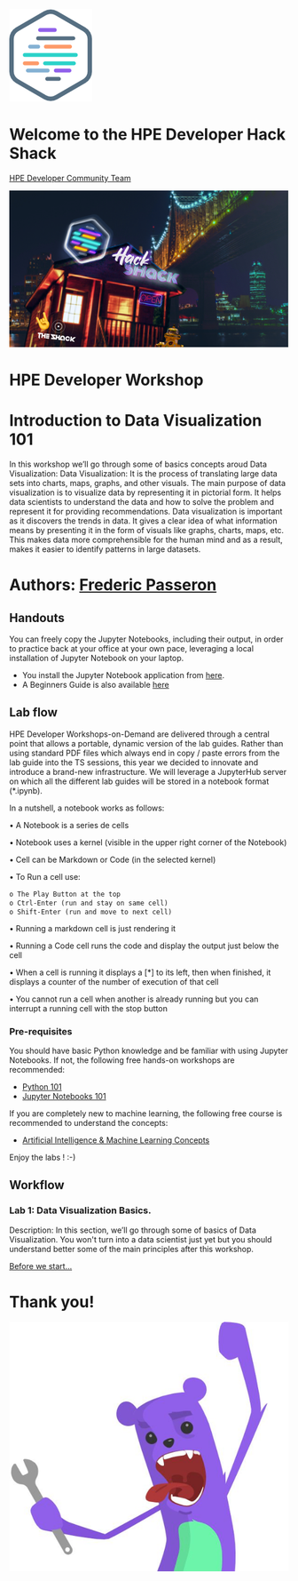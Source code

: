 ![HPEDEVlogo](Pictures/hpe-dev-logo.png)    

# Welcome to the HPE Developer Hack Shack
[HPE Developer Community Team](https://hpedev.io)

<p align="center">
  <img src="Pictures/hackshackdisco.png">
  
</p>

# HPE Developer Workshop



# Introduction to Data Visualization 101
In this workshop we’ll go through some of basics concepts aroud Data Visualization: 
Data Visualization: It is the process of translating large data sets into charts, maps, graphs, and other visuals. The main purpose of data visualization is to visualize data by representing it in pictorial form. It helps data scientists to understand the data and how to solve the problem and represent it for providing recommendations.
Data visualization is important as it discovers the trends in data. It gives a clear idea of what information means by presenting it in the form of visuals like graphs, charts, maps, etc. This makes data more comprehensible for the human mind and as a result, makes it easier to identify patterns in large datasets.


# Authors:  [Frederic Passeron](mailto:frederic.passeron@hpe.com) 

## Handouts
You can freely copy the Jupyter Notebooks, including their output, in order to practice back at your office at your own pace, leveraging a local installation of Jupyter Notebook on your laptop.
- You install the Jupyter Notebook application from [here](https://jupyter.org/install). 
- A Beginners Guide is also available [here](https://jupyter-notebook-beginner-guide.readthedocs.io/en/latest/what_is_jupyter.html)


## Lab flow
HPE Developer Workshops-on-Demand are delivered through a central point that allows a portable, dynamic version of the lab guides. Rather than using standard PDF files which always end in copy / paste errors from the lab guide into the TS sessions, this year we decided to innovate and introduce a brand-new infrastructure. We will leverage a JupyterHub server on which all the different lab guides will be stored in a notebook format (*.ipynb).

In a nutshell, a notebook works as follows:

• A Notebook is a series de cells

• Notebook uses a kernel (visible in the upper right corner of the Notebook)

• Cell can be Markdown or Code (in the selected kernel)

• To Run a cell use:

    o The Play Button at the top
    o Ctrl-Enter (run and stay on same cell)
    o Shift-Enter (run and move to next cell)
    
• Running a markdown cell is just rendering it

• Running a Code cell runs the code and display the output just below the cell

• When a cell is running it displays a [*] to its left, then when finished, it displays a counter of the number of execution of that cell

• You cannot run a cell when another is already running but you can interrupt a running cell with the stop button

### Pre-requisites

You should have basic Python knowledge and be familiar with using Jupyter Notebooks.  If not, the following free hands-on workshops are recommended:

 - [Python 101](https://hackshack.hpedev.io/workshop/15)
 - [Jupyter Notebooks 101](https://hackshack.hpedev.io/workshop/25)
 
 If you are completely new to machine learning, the following free course is recommended to understand the concepts:
 
 - [Artificial Intelligence & Machine Learning Concepts](https://learn.ezmeral.software.hpe.com/page/artificial-intelligence-machine-learning)



Enjoy the labs ! :-)

## Workflow

### Lab 1: Data Visualization Basics.
Description: In this section, we’ll go through some of basics of Data Visualization. You won't turn into a data scientist just yet but you should understand better some of the main principles after this workshop.

[Before we start...](1-WKSHP-DataVisu_Basics.ipynb)


# Thank you!
![grommet.JPG](Pictures/grommet.JPG)


```bash

```
